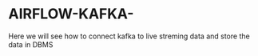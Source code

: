 # AIRFLOW-KAFKA-
Here we will see how to connect kafka to live streming data and store the data in DBMS
